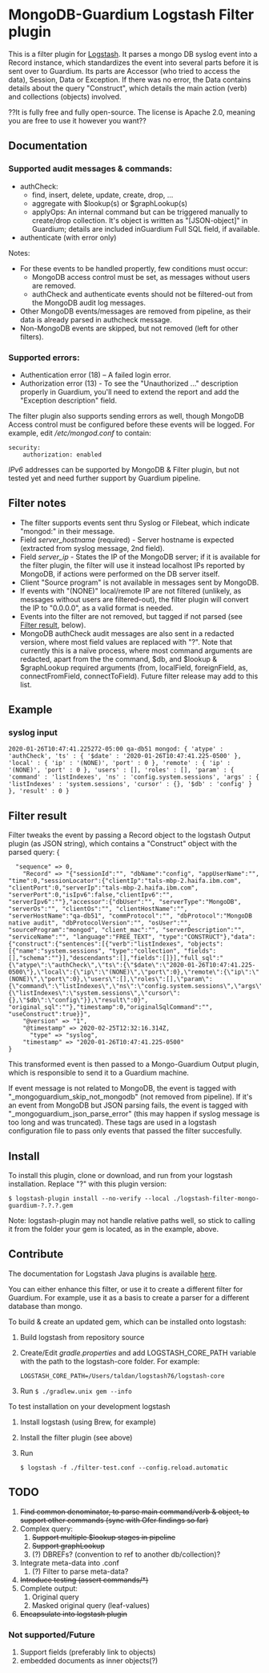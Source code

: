 # MongoDB-Guardium Logstash Filter plugin

This is a filter plugin for [Logstash](https://github.com/elastic/logstash). It parses a mongo DB syslog event into a Record instance, which standardizes the event into several parts before it is sent over to Guardium. Its parts are Accessor (who tried to access the data), Session, Data or Exception. If there was no error, the Data contains details about the query "Construct", which details the main action (verb) and collections (objects) involved.  

??It is fully free and fully open-source. The license is Apache 2.0, meaning you are free to use it however you want??

## Documentation
### Supported audit messages & commands: 
* authCheck: 
    * find, insert, delete, update, create, drop, ... 
    * aggregate with $lookup(s) or $graphLookup(s)
    * applyOps: An internal command but can be triggered manually to create/drop collection. It's object is written as "\[JSON-object\]" in Guardium; details are included inGuardium Full SQL field, if available. 
* authenticate (with error only) 

Notes: 
* For these events to be handled propertly, few conditions must occur: 
    * MongoDB access control must be set, as messages without users are removed. 
    * authCheck and authenticate events should not be filtered-out from the MongoDB audit log messages.
* Other MongoDB events/messages are removed from pipeline, as their data is already parsed in authcheck message.
* Non-MongoDB events are skipped, but not removed (left for other filters).

### Supported errors:  

* Authentication error (18) – A failed login error.
* Authorization error (13) - To see the "Unauthorized ..." description properly in Guardium, you'll need to extend the report and add the "Exception description" field. 

The filter plugin also supports sending errors as well, though MongoDB Access control must be configured before these events will be logged.  For example, edit _/etc/mongod.conf_ to contain:

    security:  
        authorization: enabled

*IPv6* addresses can be supported by MongoDB & Filter plugin, but not tested yet and need further support by Guardium pipeline. 

## Filter notes
* The filter supports events sent thru Syslog or Filebeat, which indicate "mongod:" in their message.
* Field _server_hostname_ (required) - Server hostname is expected (extracted from syslog message, 2nd field).
* Field _server_ip_ - States the IP of the MongoDB server; if it is available for the filter plugin, the filter will use it instead localhost IPs reported by MongoDB, if actions were performed on the DB server itself. 
* Client "Source program" is not available in messages sent by MongoDB. 
* If events with "(NONE)" local/remote IP are not filtered (unlikely, as messages without users are filtered-out), the filter plugin will convert the IP to "0.0.0.0", as a valid format is needed.
* Events into the filter are not removed, but tagged if not parsed (see [Filter result](#filter-result), below).
* MongoDB authCheck audit messages are also sent in a redacted version, where most field values are replaced with "?". Note that currently this is a naïve process, where most command arguments are redacted, apart from the the command, $db, and $lookup & $graphLookup required arguments (from, localField, foreignField, as, connectFromField, connectToField). Future filter release may add to this list.

## Example 
### syslog input

    2020-01-26T10:47:41.225272-05:00 qa-db51 mongod: { 'atype' : 'authCheck', 'ts' : { '$date' : '2020-01-26T10:47:41.225-0500' }, 'local' : { 'ip' : '(NONE)', 'port' : 0 }, 'remote' : { 'ip' : '(NONE)', 'port' : 0 }, 'users' : [], 'roles' : [], 'param' : { 'command' : 'listIndexes', 'ns' : 'config.system.sessions', 'args' : { 'listIndexes' : 'system.sessions', 'cursor' : {}, '$db' : 'config' } }, 'result' : 0 }

## Filter result
Filter tweaks the event by passing a Record object to the logstash Output plugin (as JSON string), which contains a "Construct" object with the parsed query: 
    {

      "sequence" => 0,
        "Record" => "{"sessionId":"", "dbName":"config", "appUserName":"", "time":0,"sessionLocator":{"clientIp":"tals-mbp-2.haifa.ibm.com", "clientPort":0,"serverIp":"tals-mbp-2.haifa.ibm.com", "serverPort":0,"isIpv6":false,"clientIpv6":"", "serverIpv6":""},"accessor":{"dbUser":"", "serverType":"MongoDB", "serverOs":"", "clientOs":"", "clientHostName":"", "serverHostName":"qa-db51", "commProtocol":"", "dbProtocol":"MongoDB native audit", "dbProtocolVersion":"", "osUser":"", "sourceProgram":"mongod", "client_mac":"", "serverDescription":"", "serviceName":"", "language":"FREE_TEXT", "type":"CONSTRUCT"},"data":{"construct":{"sentences":[{"verb":"listIndexes", "objects":[{"name":"system.sessions", "type":"collection", "fields":[],"schema":""}],"descendants":[],"fields":[]}],"full_sql":"{\"atype\":\"authCheck\",\"ts\":{\"$date\":\"2020-01-26T10:47:41.225-0500\"},\"local\":{\"ip\":\"(NONE)\",\"port\":0},\"remote\":{\"ip\":\"(NONE)\",\"port\":0},\"users\":[],\"roles\":[],\"param\":{\"command\":\"listIndexes\",\"ns\":\"config.system.sessions\",\"args\":{\"listIndexes\":\"system.sessions\",\"cursor\":{},\"$db\":\"config\"}},\"result\":0}", "original_sql":""},"timestamp":0,"originalSqlCommand":"", "useConstruct":true}}",
        "@version" => "1",
        "@timestamp" => 2020-02-25T12:32:16.314Z,
          "type" => "syslog",
        "timestamp" => "2020-01-26T10:47:41.225-0500"
    }

This transformed event is then passed to a Mongo-Guardium Output plugin, which is responsible to send it to a Guardium machine. 

If event message is not related to MongoDB, the event is tagged with  "_mongoguardium_skip_not_mongodb" (not removed from pipeline). If it's an event from MongoDB but JSON parsing fails, the event is tagged with "_mongoguardium_json_parse_error" (this may happen if syslog message is too long and was truncated). These tags are used in a logstash configuration file to pass only events that passed the filter succesfully. 

## Install
To install this plugin, clone or download, and run from your logstash installation. Replace "?" with this plugin version:
    
    $ logstash-plugin install --no-verify --local ./logstash-filter-mongo-guardium-?.?.?.gem

Note: logstash-plugin may not handle relative paths well, so stick to calling it from the folder your gem is located, as in the example, above. 

## Contribute

The documentation for Logstash Java plugins is available [here](https://www.elastic.co/guide/en/logstash/current/contributing-java-plugin.html).

You can either enhance this filter, or use it to create a different filter for Guardium. For example, use it as a basis to create a parser for a different database than mongo.

To build & create an updated gem, which can be installed onto logstash: 
1. Build logstash from repository source
2. Create/Edit _gradle.properties_ and add LOGSTASH_CORE_PATH variable with the path to the logstash-core folder. For example: 
    
    ```LOGSTASH_CORE_PATH=/Users/taldan/logstash76/logstash-core```

3. Run ```$ ./gradlew.unix gem --info```

To test installation on your development logstash
1. Install logstash (using Brew, for example)
2. Install the filter plugin (see above)
2. Run 

    ```$ logstash -f ./filter-test.conf --config.reload.automatic```


## TODO
1. ~~Find common denominator, to parse main command/verb & object, to support other commands (sync with Ofer findings so far)~~
2. Complex query: 
    1. ~~Support multiple $lookup stages in pipeline~~
    2. ~~Support graphLookup~~ 
    3. (?) DBREFs? (convention to ref to another db/collection)?
3. Integrate meta-data into .conf 
    1. (?) Filter to parse meta-data? 
2. ~~Introduce testing (assert commands/*)~~
3. Complete output:  
    1. Original query
    2. Masked original query (leaf-values)
5. ~~Encapsulate into logstash plugin~~ 

### Not supported/Future
1. Support fields (preferably link to objects)
2. embedded documents as inner objects(?)





